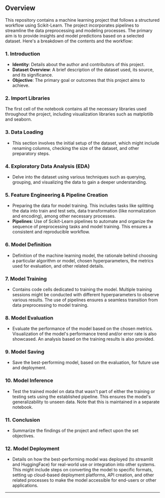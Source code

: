## Overview

This repository contains a machine learning project that follows a structured workflow using Scikit-Learn. The project incorporates pipelines to streamline the data preprocessing and modeling processes. The primary aim is to provide insights and model predictions based on a selected dataset. Here's a breakdown of the contents and the workflow:

### 1. Introduction
- **Identity**: Details about the author and contributors of this project.
- **Dataset Overview**: A brief description of the dataset used, its source, and its significance.
- **Objective**: The primary goal or outcomes that this project aims to achieve.

### 2. Import Libraries
The first cell of the notebook contains all the necessary libraries used throughout the project, including visualization libraries such as matplotlib and seaborn.

### 3. Data Loading
- This section involves the initial setup of the dataset, which might include renaming columns, checking the size of the dataset, and other preparatory steps.

### 4. Exploratory Data Analysis (EDA)
- Delve into the dataset using various techniques such as querying, grouping, and visualizing the data to gain a deeper understanding.

### 5. Feature Engineering & Pipeline Creation
- Preparing the data for model training. This includes tasks like splitting the data into train and test sets, data transformation (like normalization and encoding), among other necessary processes.
- **Pipelines**: Use of Scikit-Learn pipelines to automate and organize the sequence of preprocessing tasks and model training. This ensures a consistent and reproducible workflow.

### 6. Model Definition
- Definition of the machine learning model, the rationale behind choosing a particular algorithm or model, chosen hyperparameters, the metrics used for evaluation, and other related details.

### 7. Model Training
- Contains code cells dedicated to training the model. Multiple training sessions might be conducted with different hyperparameters to observe various results. The use of pipelines ensures a seamless transition from data preprocessing to model training.

### 8. Model Evaluation
- Evaluate the performance of the model based on the chosen metrics. Visualization of the model's performance trend and/or error rate is also showcased. An analysis based on the training results is also provided.

### 9. Model Saving
- Save the best-performing model, based on the evaluation, for future use and deployment. 

### 10. Model Inference
- Test the trained model on data that wasn't part of either the training or testing sets using the established pipeline. This ensures the model's generalizability to unseen data. Note that this is maintained in a separate notebook.

### 11. Conclusion
- Summarize the findings of the project and reflect upon the set objectives.

### 12. Model Deployment
- Details on how the best-performing model was deployed (to streamlit and HuggingFace) for real-world use or integration into other systems. This might include steps on converting the model to specific formats, setting up cloud-based deployment platforms, API creation, and other related processes to make the model accessible for end-users or other applications.

---

